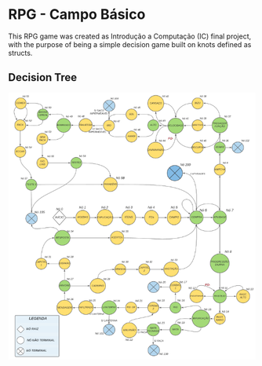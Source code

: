 # RPG - Campo Básico

This RPG game was created as Introdução a Computação (IC) final project, with the purpose of being a simple decision game built on knots defined as structs. 

## Decision Tree

![Decision tree](https://github.com/luizgbraga/RPG/blob/main/tree.png?raw=true)

